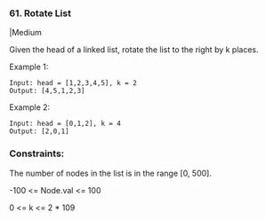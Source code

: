 ### 61. Rotate List
|Medium

Given the head of a linked list, rotate the list to the right by k places.

 

Example 1:

```
Input: head = [1,2,3,4,5], k = 2
Output: [4,5,1,2,3]
```
Example 2:

```
Input: head = [0,1,2], k = 4
Output: [2,0,1]
``` 

### Constraints:

The number of nodes in the list is in the range [0, 500].

-100 <= Node.val <= 100

0 <= k <= 2 * 109